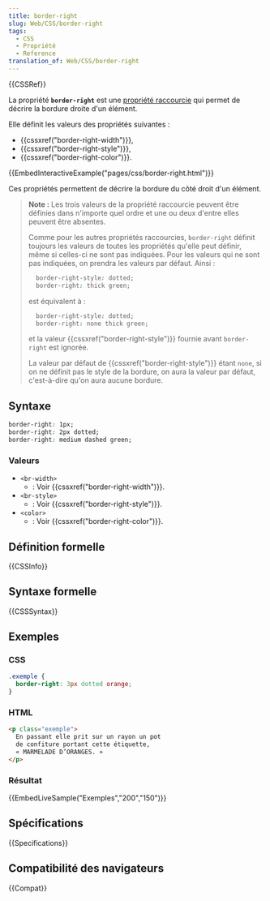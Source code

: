```yaml
---
title: border-right
slug: Web/CSS/border-right
tags:
  - CSS
  - Propriété
  - Reference
translation_of: Web/CSS/border-right
---
```


{{CSSRef}}

La propriété **`border-right`** est une [propriété raccourcie](/fr/docs/Web/CSS/Propriétés_raccourcies) qui permet de décrire la bordure droite d'un élément.

Elle définit les valeurs des propriétés suivantes :

- {{cssxref("border-right-width")}},
- {{cssxref("border-right-style")}},
- {{cssxref("border-right-color")}}.

{{EmbedInteractiveExample("pages/css/border-right.html")}}

Ces propriétés permettent de décrire la bordure du côté droit d'un élément.

> **Note :** Les trois valeurs de la propriété raccourcie peuvent être définies dans n'importe quel ordre et une ou deux d'entre elles peuvent être absentes.
>
> Comme pour les autres propriétés raccourcies, `border-right` définit toujours les valeurs de toutes les propriétés qu'elle peut définir, même si celles-ci ne sont pas indiquées. Pour les valeurs qui ne sont pas indiquées, on prendra les valeurs par défaut. Ainsi :
>
> ```css
>   border-right-style: dotted;
>   border-right: thick green;
> ```
>
> est équivalent à :
>
> ```css
>   border-right-style: dotted;
>   border-right: none thick green;
> ```
>
> et la valeur {{cssxref("border-right-style")}} fournie avant `border-right` est ignorée.
>
> La valeur par défaut de {{cssxref("border-right-style")}} étant `none`, si on ne définit pas le style de la bordure, on aura la valeur par défaut, c'est-à-dire qu'on aura aucune bordure.

## Syntaxe

```css
border-right: 1px;
border-right: 2px dotted;
border-right: medium dashed green;
```

### Valeurs

- `<br-width>`
  - : Voir {{cssxref("border-right-width")}}.
- `<br-style>`
  - : Voir {{cssxref("border-right-style")}}.
- `<color>`
  - : Voir {{cssxref("border-right-color")}}.

## Définition formelle

{{CSSInfo}}

## Syntaxe formelle

{{CSSSyntax}}

## Exemples

### CSS

```css
.exemple {
  border-right: 3px dotted orange;
}
```

### HTML

```html
<p class="exemple">
  En passant elle prit sur un rayon un pot
  de confiture portant cette étiquette,
  « MARMELADE D’ORANGES. »
</p>
```

### Résultat

{{EmbedLiveSample("Exemples","200","150")}}

## Spécifications

{{Specifications}}

## Compatibilité des navigateurs

{{Compat}}
